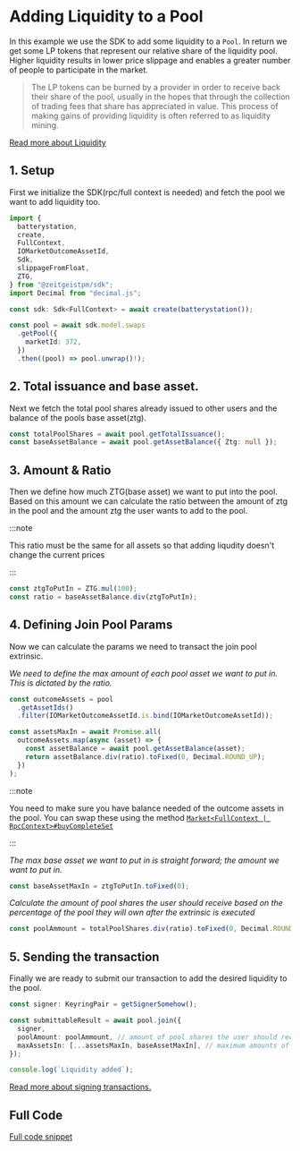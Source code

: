 # Adding Liquidity to a Pool

In this example we use the SDK to add some liquidity to a `Pool`. In return we
get some LP tokens that represent our relative share of the liquidity pool.
Higher liquidity results in lower price slippage and enables a greater number of
people to participate in the market.

> The LP tokens can be burned by a provider in order to receive back their share
> of the pool, usually in the hopes that through the collection of trading fees
> that share has appreciated in value. This process of making gains of providing
> liquidity is often referred to as liquidity mining.

[Read more about Liquidity](https://docs.zeitgeist.pm/docs/learn/liquidity)

## 1. Setup

First we initialize the SDK(rpc/full context is needed) and fetch the pool we
want to add liquidity too.

```ts
import {
  batterystation,
  create,
  FullContext,
  IOMarketOutcomeAssetId,
  Sdk,
  slippageFromFloat,
  ZTG,
} from "@zeitgeistpm/sdk";
import Decimal from "decimal.js";

const sdk: Sdk<FullContext> = await create(batterystation());

const pool = await sdk.model.swaps
  .getPool({
    marketId: 372,
  })
  .then((pool) => pool.unwrap()!);
```

## 2. Total issuance and base asset.

Next we fetch the total pool shares already issued to other users and the
balance of the pools base asset(ztg).

```ts
const totalPoolShares = await pool.getTotalIssuance();
const baseAssetBalance = await pool.getAssetBalance({ Ztg: null });
```

## 3. Amount & Ratio

Then we define how much ZTG(base asset) we want to put into the pool. Based on
this amount we can calculate the ratio between the amount of ztg in the pool and
the amount ztg the user wants to add to the pool.

:::note

This ratio must be the same for all assets so that adding liqudity doesn't
change the current prices

:::

```ts
const ztgToPutIn = ZTG.mul(100);
const ratio = baseAssetBalance.div(ztgToPutIn);
```

## 4. Defining Join Pool Params

Now we can calculate the params we need to transact the join pool extrinsic.

_We need to define the max amount of each pool asset we want to put in. This is
dictated by the ratio._

```ts
const outcomeAssets = pool
  .getAssetIds()
  .filter(IOMarketOutcomeAssetId.is.bind(IOMarketOutcomeAssetId));

const assetsMaxIn = await Promise.all(
  outcomeAssets.map(async (asset) => {
    const assetBalance = await pool.getAssetBalance(asset);
    return assetBalance.div(ratio).toFixed(0, Decimal.ROUND_UP);
  })
);
```

:::note

You need to make sure you have balance needed of the outcome assets in the pool.
You can swap these using the method
[`Market<FullContext | RpcContext>#buyCompleteSet`](http://localhost:3000/docs/build/sdk/v2/reference/market#market-methods-ref)

:::

_The max base asset we want to put in is straight forward; the amount we want to
put in._

```ts
const baseAssetMaxIn = ztgToPutIn.toFixed(0);
```

_Calculate the amount of pool shares the user should receive based on the
percentage of the pool they will own after the extrinsic is executed_

```ts
const poolAmmount = totalPoolShares.div(ratio).toFixed(0, Decimal.ROUND_DOWN);
```

## 5. Sending the transaction

Finally we are ready to submit our transaction to add the desired liquidity to
the pool.

```ts
const signer: KeyringPair = getSignerSomehow();

const submittableResult = await pool.join({
  signer,
  poolAmount: poolAmmount, // amount of pool shares the user should receive
  maxAssetsIn: [...assetsMaxIn, baseAssetMaxIn], // maximum amounts of assets the user is willing to pay
});

console.log(`Liquidity added`);
```

[Read more about signing transactions.](/docs/build/sdk/v2/market-creation#2-init-market-creation-params)

## Full Code

[Full code snippet](https://github.com/zeitgeistpm/sdk-next/blob/main/playground/examples/src/swaps/join-pool.ts)
